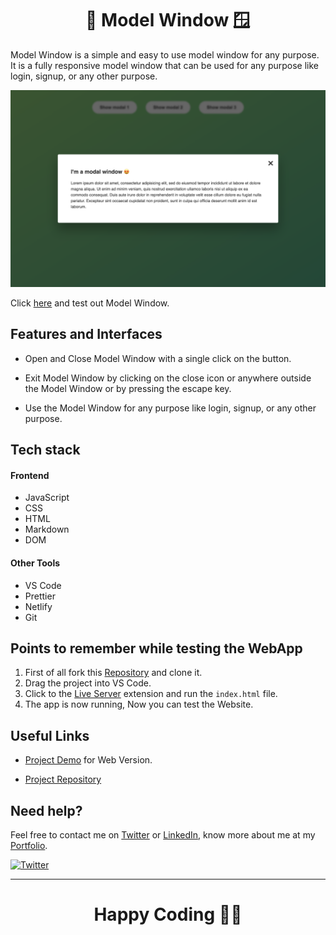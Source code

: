<h1 align="center">📁 Model Window 🪟</h1>

Model Window is a simple and easy to use model window for any purpose. It is a fully responsive model window that can be used for any purpose like login, signup, or any other purpose.

<p align="center">  
<img src="./images/hero.png"/>  
</p>

Click [here](https://rajeev-modalwindow.netlify.app/) and test out Model Window.

## Features and Interfaces

- Open and Close Model Window with a single click on the button.

- Exit Model Window by clicking on the close icon or anywhere outside the Model Window or by pressing the escape key.

- Use the Model Window for any purpose like login, signup, or any other purpose.

## Tech stack

#### Frontend

- JavaScript
- CSS
- HTML
- Markdown
- DOM

#### Other Tools

- VS Code
- Prettier
- Netlify
- Git

## Points to remember while testing the WebApp

1. First of all fork this [Repository](https://github.com/beRajeevKumar/Modal-Window.git) and clone it.
2. Drag the project into VS Code.
3. Click to the [Live Server](https://marketplace.visualstudio.com/items?itemName=ritwickdey.LiveServer) extension and run the `index.html` file.
4. The app is now running, Now you can test the Website.

## Useful Links

- [Project Demo](https://rajeev-modalwindow.netlify.app/) for Web Version.

- [Project Repository](https://github.com/beRajeevKumar/Modal-Window.git)

## Need help?

Feel free to contact me on [Twitter](https://twitter.com/be_rajeevkumar) or [LinkedIn](https://www.linkedin.com/in/berajeevkumar/), know more about me at my [Portfolio](https://iamrajeev.me).

[![Twitter](https://img.shields.io/badge/Twitter-follow-blue.svg?logo=twitter&logoColor=white)](https://twitter.com/be_rajeevkumar)

<hr>

<h1 align=center>Happy Coding 👨‍💻</h1>
